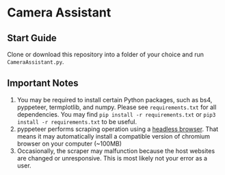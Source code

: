 # Camera Assistant

## Start Guide

Clone or download this repository into a folder of your choice and run ```CameraAssistant.py```.

## Important Notes

1. You may be required to install certain Python packages, such as bs4, pyppeteer, termplotlib, and numpy. Please see ```requirements.txt``` for all dependencies. You may find ```pip install -r requirements.txt``` or ```pip3 install -r requirements.txt``` to be useful.
2. pyppeteer performs scraping operation using a [headless browser](https://en.wikipedia.org/wiki/Headless_browser). That means it may automatically install a compatible version of chromium browser on your computer (~100MB)
3. Occasionally, the scraper may malfunction because the host websites are changed or unresponsive. This is most likely not your error as a user.
